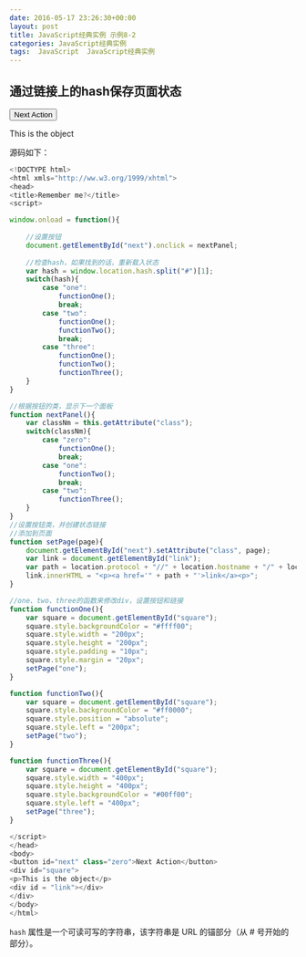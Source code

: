 ```yaml
---
date: 2016-05-17 23:26:30+00:00
layout: post
title: JavaScript经典实例 示例8-2
categories: JavaScript经典实例
tags:  JavaScript  JavaScript经典实例
---
```


通过链接上的hash保存页面状态
----------------

<!DOCTYPE html>
<html xmls="http://ww.w3.org/1999/xhtml">
<head>
<title>Remember me?</title>
<script>

window.onload = function(){
    
    //设置按钮
    document.getElementById("next").onclick = nextPanel;
    
    //检查hash，如果找到的话，重新载入状态
    var hash = window.location.hash.split("#")[1];
    switch(hash){
        case "one":
            functionOne();
            break;
        case "two":
            functionOne();
            functionTwo();
            break;
        case "three":
            functionOne();
            functionTwo();
            functionThree();
    }
}

//根据按钮的类，显示下一个面板
function nextPanel(){
    var classNm = this.getAttribute("class");
    switch(classNm){
        case "zero":
            functionOne();
            break;
        case "one":
            functionTwo();
            break;
        case "two":
            functionThree();
    }
}
//设置按钮类，并创建状态链接
//添加到页面
function setPage(page){
    document.getElementById("next").setAttribute("class", page);
    var link = document.getElementById("link");
    var path = location.protocol + "//" + location.hostname + "/" + location.pathname + "#" + page;
    link.innerHTML = "<p><a href='" + path + "'>link</a><p>";
}

//one、two、three的函数来修改div，设置按钮和链接
function functionOne(){
    var square = document.getElementById("square");
    square.style.backgroundColor = "#ffff00";
    square.style.width = "200px";
    square.style.height = "200px";
    square.style.padding = "10px";
    square.style.margin = "20px";
    setPage("one");
}

function functionTwo(){
    var square = document.getElementById("square");
    square.style.backgroundColor = "#ff0000";
    square.style.position = "absolute";
    square.style.left = "200px";
    setPage("two");
}

function functionThree(){
    var square = document.getElementById("square");
    square.style.width = "400px";
    square.style.height = "400px";
    square.style.backgroundColor = "#00ff00";
    square.style.left = "400px";
    setPage("three");
}

</script>
</head>
<body>
<button id="next" class="zero">Next Action</button>
<div id="square">
<p>This is the object</p>
<div id = "link"></div>
</div>
</body>
</html>

源码如下：

``` javascript
<!DOCTYPE html>
<html xmls="http://ww.w3.org/1999/xhtml">
<head>
<title>Remember me?</title>
<script>

window.onload = function(){
    
    //设置按钮
    document.getElementById("next").onclick = nextPanel;
    
    //检查hash，如果找到的话，重新载入状态
    var hash = window.location.hash.split("#")[1];
    switch(hash){
        case "one":
            functionOne();
            break;
        case "two":
            functionOne();
            functionTwo();
            break;
        case "three":
            functionOne();
            functionTwo();
            functionThree();
    }
}

//根据按钮的类，显示下一个面板
function nextPanel(){
    var classNm = this.getAttribute("class");
    switch(classNm){
        case "zero":
            functionOne();
            break;
        case "one":
            functionTwo();
            break;
        case "two":
            functionThree();
    }
}
//设置按钮类，并创建状态链接
//添加到页面
function setPage(page){
    document.getElementById("next").setAttribute("class", page);
    var link = document.getElementById("link");
    var path = location.protocol + "//" + location.hostname + "/" + location.pathname + "#" + page;
    link.innerHTML = "<p><a href='" + path + "'>link</a><p>";
}

//one、two、three的函数来修改div，设置按钮和链接
function functionOne(){
    var square = document.getElementById("square");
    square.style.backgroundColor = "#ffff00";
    square.style.width = "200px";
    square.style.height = "200px";
    square.style.padding = "10px";
    square.style.margin = "20px";
    setPage("one");
}

function functionTwo(){
    var square = document.getElementById("square");
    square.style.backgroundColor = "#ff0000";
    square.style.position = "absolute";
    square.style.left = "200px";
    setPage("two");
}

function functionThree(){
    var square = document.getElementById("square");
    square.style.width = "400px";
    square.style.height = "400px";
    square.style.backgroundColor = "#00ff00";
    square.style.left = "400px";
    setPage("three");
}

</script>
</head>
<body>
<button id="next" class="zero">Next Action</button>
<div id="square">
<p>This is the object</p>
<div id = "link"></div>
</div>
</body>
</html>
``` 

`hash` 属性是一个可读可写的字符串，该字符串是 URL 的锚部分（从 # 号开始的部分）。